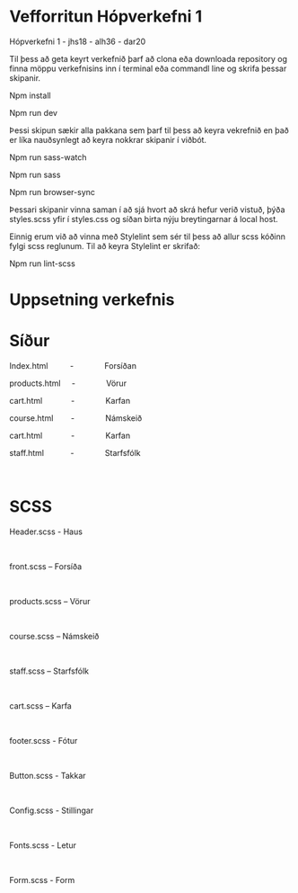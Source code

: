 # Vefforritun Hópverkefni 1

Hópverkefni 1 - jhs18 - alh36 - dar20 

Til þess að geta keyrt verkefnið þarf að clona eða downloada
repository og finna möppu verkefnisins inn í terminal eða commandl line og
skrifa þessar skipanir.

Npm install

Npm run dev

Þessi skipun sækir alla pakkana sem þarf til þess að keyra
vekrefnið en það er líka nauðsynlegt að keyra nokkrar skipanir í viðbót. 

Npm run sass-watch

Npm run sass

Npm run browser-sync

Þessari skipanir vinna saman í að sjá hvort að skrá hefur
verið vistuð, þýða styles.scss yfir í styles.css og síðan birta nýju
breytingarnar á local host. 

Einnig erum við að vinna með Stylelint sem sér til þess að
allur scss kóðinn fylgi scss reglunum. Til að keyra Stylelint er skrifað:

Npm run lint-scss

# Uppsetning verkefnis
# Síður

Index.html          -              Forsíðan

products.html     -              Vörur

cart.html             -              Karfan

course.html        -              Námskeið

cart.html             -              Karfan

staff.html            -              Starfsfólk

 

# SCSS

Header.scss - Haus

 

front.scss – Forsíða

 

products.scss – Vörur

 

course.scss – Námskeið

 

staff.scss – Starfsfólk

 

cart.scss – Karfa

 

footer.scss - Fótur

 

Button.scss - Takkar

 

Config.scss - Stillingar

 

Fonts.scss - Letur

 

Form.scss - Form
